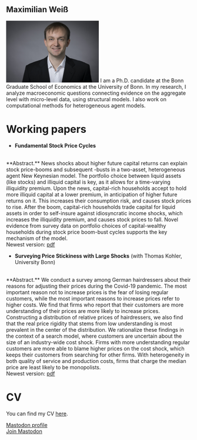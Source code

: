 ## Maximilian Weiß
<img src="foto.jpg" width="50%" alt="Photo Maximilian Weiß">
I am a Ph.D. candidate at the Bonn Graduate School of Economics at the University of Bonn. In my research, I analyze macroeconomic questions connecting evidence on the aggregate level with micro-level data, using structural models. I also work on computational methods for heterogeneous agent models.

# Working papers
* **Fundamental Stock Price Cycles**
<br />
**Abstract.** News shocks about higher future capital returns can explain stock price-booms and subsequent -busts in a two-asset, heterogeneous agent New Keynesian model. The portfolio choice between liquid assets (like stocks) and illiquid capital is key, as it allows for a time-varying illiquidity premium. Upon the news, capital-rich households accept to hold more illiquid capital at a lower premium, in anticipation of higher future returns on it. This increases their consumption risk, and causes stock prices to rise. After the boom, capital-rich households trade capital for liquid assets in order to self-insure against idiosyncratic income shocks, which increases the illiquidity premium, and causes stock prices to fall. Novel evidence from survey data on portfolio choices of capital-wealthy households during stock price boom-bust cycles supports the key mechanism of the model.
<br />
Newest version: <a href="WorkingPapers/technews.pdf">pdf</a>

* **Surveying Price Stickiness with Large Shocks** (with Thomas Kohler, University Bonn)
<br />
**Abstract.** We conduct a survey among German hairdressers about their reasons for adjusting their prices during the Covid-19 pandemic. The most important reason not to increase prices is the fear of losing regular customers, while the most important reasons to increase prices refer to higher costs. We find that firms who report that their customers are more understanding of their prices are more likely to increase prices. Constructing a distribution of relative prices of hairdressers, we also find that the real price rigidity that stems from low understanding is most prevalent in the center of the distribution. We rationalize these findings in the context of a search model, where customers are uncertain about the size of an industry-wide cost shock. Firms with more understanding regular customers are more able to blame higher prices on the cost shock, which keeps their customers from searching for other firms. With heterogeneity in both quality of service and production costs, firms that charge the median price are least likely to be monopolists.
<br />
Newest version: <a href="WorkingPapers/search.pdf">pdf</a>

# CV
You can find my CV <a href="CVenglish.pdf">here</a>.

<a rel="me" href="https://econtwitter.net/@mweiss">Mastodon profile</a><br />
<a href="https://econtwitter.net/invite/xWTLbM8N">Join Mastodon</a>
